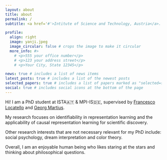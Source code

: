 ```yaml
---
layout: about
title: about
permalink: /
subtitle: <a href='#'>Intitute of Science and Technology, Austria</a>. #Address. Contacts. Moto. Etc.

profile:
  align: right
  image: yanji.jpeg
  image_circular: false # crops the image to make it circular
  more_info: #>
    # <p>555 your office number</p>
    # <p>123 your address street</p>
    # <p>Your City, State 12345</p>

news: true # includes a list of news items
latest_posts: true # includes a list of the newest posts
selected_papers: true # includes a list of papers marked as "selected={true}"
social: true # includes social icons at the bottom of the page
---
```


Hi! I am a PhD student at ISTA:austria: & MPI-IS:de:, 
supervised by [Francesco Locatello](https://www.francescolocatello.com) and [Georg Martius](https://al.is.mpg.de). 

My research focuses on identifiability in representation learning and the applicability of causal representation learning for scientific discovery.

Other research interests that are not necessary relevant for my PhD include: social psychology, dream interpretation and color theory.

Overall, I am an enjoyable human being who likes staring at the stars and thinking about philosophical questions.




